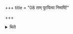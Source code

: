 +++
title = "08 ताम् पूरयित्वा निमार्ष्टि"

+++

<details><summary>थिते</summary>

8. Having filled it with rice grains he moves the hand (on the grains in order to level out the rice grains to the brim of the pot).
</details>
